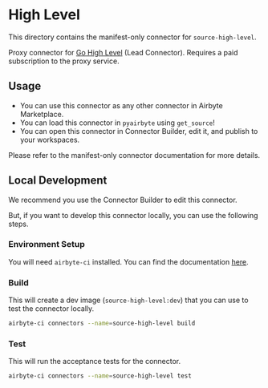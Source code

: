 # High Level
This directory contains the manifest-only connector for `source-high-level`.

Proxy connector for [Go High Level](https://gohighlevel.com) (Lead Connector). Requires a paid subscription to the proxy service.

## Usage

- You can use this connector as any other connector in Airbyte Marketplace.
- You can load this connector in `pyairbyte` using `get_source`!
- You can open this connector in Connector Builder, edit it, and publish to your workspaces.

Please refer to the manifest-only connector documentation for more details.

## Local Development
We recommend you use the Connector Builder to edit this connector.

But, if you want to develop this connector locally, you can use the following steps.

### Environment Setup
You will need `airbyte-ci` installed. You can find the documentation [here](airbyte-ci).

### Build
This will create a dev image (`source-high-level:dev`) that you can use to test the connector locally.
```bash
airbyte-ci connectors --name=source-high-level build
```

### Test
This will run the acceptance tests for the connector.
```bash
airbyte-ci connectors --name=source-high-level test
```

